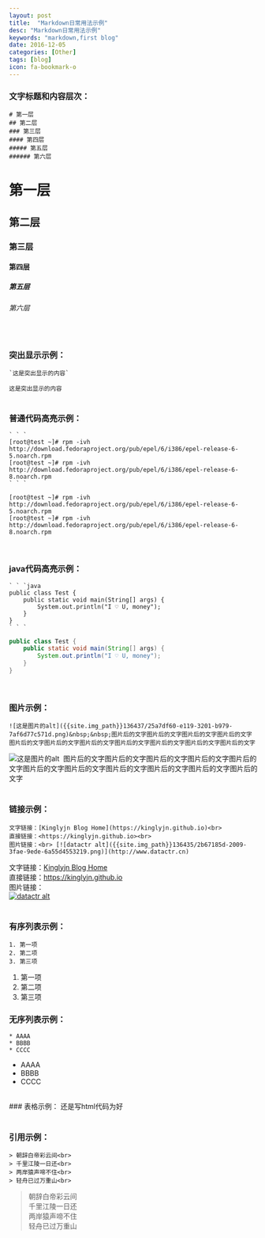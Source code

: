 ```yaml
---
layout: post
title:  "Markdown日常用法示例"
desc: "Markdown日常用法示例"
keywords: "markdown,first blog"
date: 2016-12-05
categories: [Other]
tags: [blog]
icon: fa-bookmark-o
---
```


### 文字标题和内容层次：
```
# 第一层
## 第二层
### 第三层
#### 第四层
##### 第五层
###### 第六层
```
# 第一层
## 第二层
### 第三层
#### 第四层
##### 第五层
###### 第六层
<br>


### 突出显示示例：<br>
```
`这是突出显示的内容`
```
`这是突出显示的内容`
<br><br>


### 普通代码高亮示例：
```
` ` `
[root@test ~]# rpm -ivh http://download.fedoraproject.org/pub/epel/6/i386/epel-release-6-5.noarch.rpm
[root@test ~]# rpm -ivh http://download.fedoraproject.org/pub/epel/6/i386/epel-release-6-8.noarch.rpm
` ` `
```
```
[root@test ~]# rpm -ivh http://download.fedoraproject.org/pub/epel/6/i386/epel-release-6-5.noarch.rpm
[root@test ~]# rpm -ivh http://download.fedoraproject.org/pub/epel/6/i386/epel-release-6-8.noarch.rpm
```
<br>


### java代码高亮示例：
```
` ` `java
public class Test {
	public static void main(String[] args) {
		System.out.println("I ♡ U, money");
	}
}
` ` `
```
```java
public class Test {
	public static void main(String[] args) {
		System.out.println("I ♡ U, money");
	}
}
```
<br>


### 图片示例：
```
![这是图片的alt]({{site.img_path}}136437/25a7df60-e119-3201-b979-7af6d77c571d.png)&nbsp;&nbsp;图片后的文字图片后的文字图片后的文字图片后的文字图片后的文字图片后的文字图片后的文字图片后的文字图片后的文字图片后的文字图片后的文字
```
![这是图片的alt]({{site.img_path}}136437/25a7df60-e119-3201-b979-7af6d77c571d.png)&nbsp;&nbsp;图片后的文字图片后的文字图片后的文字图片后的文字图片后的文字图片后的文字图片后的文字图片后的文字图片后的文字图片后的文字图片后的文字
<br><br>


### 链接示例：<br>
```
文字链接：[Kinglyjn Blog Home](https://kinglyjn.github.io)<br>
直接链接：<https://kinglyjn.github.io><br>
图片链接：<br> [![datactr alt]({{site.img_path}}136435/2b67185d-2009-3fae-9ede-6a55d4553219.png)](http://www.datactr.cn)
```
文字链接：[Kinglyjn Blog Home](https://kinglyjn.github.io)<br>
直接链接：<https://kinglyjn.github.io><br>
图片链接：<br> [![datactr alt]({{site.img_path}}136435/2b67185d-2009-3fae-9ede-6a55d4553219.png)](http://www.datactr.cn)
<br><br>


### 有序列表示例：
```
1. 第一项
2. 第二项
3. 第三项
```
1. 第一项
2. 第二项
3. 第三项


### 无序列表示例：
```
* AAAA
* BBBB
* CCCC
```
* AAAA
* BBBB
* CCCC

<br>
### 表格示例：
还是写html代码为好
<br><br>


### 引用示例：
```
> 朝辞白帝彩云间<br>
> 千里江陵一日还<br>
> 两岸猿声啼不住<br>
> 轻舟已过万重山<br>
```
> 朝辞白帝彩云间<br>
> 千里江陵一日还<br>
> 两岸猿声啼不住<br>
> 轻舟已过万重山<br>

<br>




